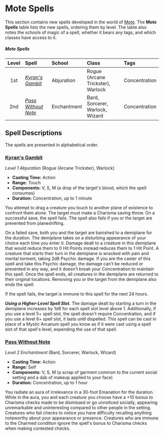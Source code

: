 # Mote Spells

This section contains new spells developed in the world of [Mote](../ch-1-welcome-to-mote/cosmology/mote.md). The **Mote Spells** table lists the new spells, ordering them by level. The table also notes the schools of magic of a spell, whether it bears any tags, and which classes have access to it.

##### Mote Spells
| Level | Spell | School | Class | Tags |
|:-:|:-|:-|:-|:-|
| 1st | _[Kyran's Gambit](#kyrans-gambit)_ | Abjuration | Rogue (Arcane Trickster), Warlock | Concentration |
| 2nd | _[Pass Without Note](#pass-without-note)_ | Enchantment | Bard, Sorcerer, Warlock, Wizard | Concentration |

## Spell Descriptions

The spells are presented in alphabetical order.

### [Kyran's Gambit](https://github.com/mpanighetti/dnd5e-spells/blob/main/1st-level/kyrans-gambit.md)

_Level 1 Abjuration_ (Rogue (Arcane Trickster), Warlock)

- **Casting Time:** Action
- **Range:** Touch
- **Components:** V, S, M (a drop of the target's blood, which the spell consumes)
- **Duration:** Concentration, up to 1 minute

You attempt to drag a creature you touch to another plane of existence to confront them alone. The target must make a Charisma saving throw. On a successful save, the spell fails. The spell also fails if you or the target are prevented from planeshifting.

On a failed save, both you and the target are banished to a demiplane for the duration. The demiplane takes on a disturbing appearance of your choice each time you enter it. Damage dealt to a creature in this demiplane that would reduce them to 0 Hit Points instead reduces them to 1 Hit Point. A creature that starts their turn in the demiplane is wracked with pain and mental torment, taking 2d8 Psychic damage. If you are the caster of this spell and take this Psychic damage, the damage can't be reduced or prevented in any way, and it doesn't break your Concentration to maintain this spell. Once the spell ends, all creatures in the demiplane are returned to their original locations. Removing you or the target from the demiplane also ends the spell.

If the spell fails, the target is immune to this spell for the next 24 hours.

_**Using a Higher-Level Spell Slot.**_ The damage dealt by starting a turn in the demiplane increases by 1d8 for each spell slot level above 1. Additionally, if you use a level 5+ spell slot, the spell doesn't require Concentration, and if you use a level 6+ spell slot, it lasts until dispelled. This spell can be cast in place of a Mystic Arcanum spell you know as if it were cast using a spell slot of that spell's level, expending the use of that spell.

### [Pass Without Note](https://github.com/mpanighetti/dnd5e-spells/blob/main/2nd-level/pass-without-note.md)

_Level 2 Enchantment_ (Bard, Sorcerer, Warlock, Wizard)

- **Casting Time:** Action
- **Range:** Self
- **Components:** V, S, M (a scrap of garment common to the current social setting and a dab of makeup applied to your face)
- **Duration:** Concentration, up to 1 hour

You radiate an aura of irrelevance in a 30-foot Emanation for the duration. While in the aura, you and each creature you choose have a +10 bonus to Charisma checks made to be dismissed or go unnoticed socially, appearing unremarkable and uninteresting compared to other people in the setting. Creatures who fail checks to notice you have difficulty recalling anything noteworthy about your appearance or presence. Creatures who are immune to the Charmed condition ignore the spell's bonus to Charisma checks when making contested checks.
